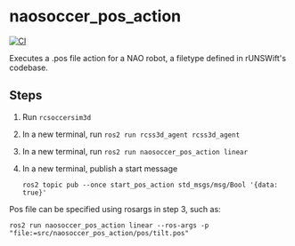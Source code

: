# naosoccer_pos_action

[![CI](https://github.com/ijnek/naosoccer_pos_action/actions/workflows/main.yml/badge.svg)](https://github.com/ijnek/naosoccer_pos_action/actions/workflows/main.yml)

Executes a .pos file action for a NAO robot, a filetype defined in rUNSWift's codebase.

## Steps

1. Run `rcsoccersim3d`
2. In a new terminal, run `ros2 run rcss3d_agent rcss3d_agent`
3. In a new terminal, run `ros2 run naosoccer_pos_action linear`
4. In a new terminal, publish a start message 
  
    `ros2 topic pub --once start_pos_action std_msgs/msg/Bool '{data: true}'`

Pos file can be specified using rosargs in step 3, such as:

```
ros2 run naosoccer_pos_action linear --ros-args -p "file:=src/naosoccer_pos_action/pos/tilt.pos"
```
